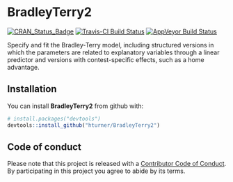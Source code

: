 
<!-- README.md is generated from README.Rmd. Please edit that file -->

# BradleyTerry2

[![CRAN\_Status\_Badge](https://www.r-pkg.org/badges/version/BradleyTerry2)](https://cran.r-project.org/package=BradleyTerry2)
[![Travis-CI Build
Status](https://travis-ci.org/hturner/BradleyTerry2.svg?branch=master)](https://travis-ci.org/hturner/BradleyTerry2)
[![AppVeyor Build
Status](https://ci.appveyor.com/api/projects/status/github/hturner/BradleyTerry2?branch=master&svg=true)](https://ci.appveyor.com/project/hturner/BradleyTerry2)

Specify and fit the Bradley-Terry model, including structured versions
in which the parameters are related to explanatory variables through a
linear predictor and versions with contest-specific effects, such as a
home advantage.

## Installation

You can install **BradleyTerry2** from github with:

``` r
# install.packages("devtools")
devtools::install_github("hturner/BradleyTerry2")
```

## Code of conduct

Please note that this project is released with a [Contributor Code of
Conduct](CONDUCT.md). By participating in this project you agree to
abide by its terms.
